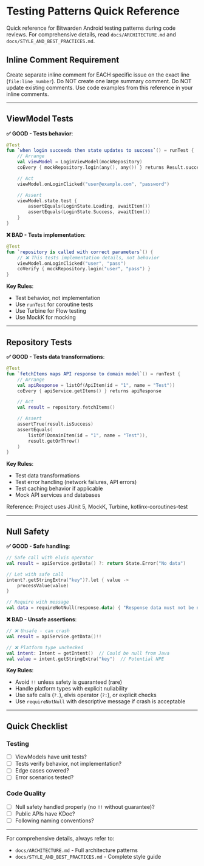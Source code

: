 # Testing Patterns Quick Reference

Quick reference for Bitwarden Android testing patterns during code reviews. For comprehensive details, read `docs/ARCHITECTURE.md` and `docs/STYLE_AND_BEST_PRACTICES.md`.

## Inline Comment Requirement

Create separate inline comment for EACH specific issue on the exact line (`file:line_number`).
Do NOT create one large summary comment. Do NOT update existing comments.
Use code examples from this reference in your inline comments.

---

## ViewModel Tests

**✅ GOOD - Tests behavior**:
```kotlin
@Test
fun `when login succeeds then state updates to success`() = runTest {
    // Arrange
    val viewModel = LoginViewModel(mockRepository)
    coEvery { mockRepository.login(any(), any()) } returns Result.success(User())

    // Act
    viewModel.onLoginClicked("user@example.com", "password")

    // Assert
    viewModel.state.test {
        assertEquals(LoginState.Loading, awaitItem())
        assertEquals(LoginState.Success, awaitItem())
    }
}
```

**❌ BAD - Tests implementation**:
```kotlin
@Test
fun `repository is called with correct parameters`() {
    // ❌ This tests implementation details, not behavior
    viewModel.onLoginClicked("user", "pass")
    coVerify { mockRepository.login("user", "pass") }
}
```

**Key Rules**:
- Test behavior, not implementation
- Use `runTest` for coroutine tests
- Use Turbine for Flow testing
- Use MockK for mocking

---

## Repository Tests

**✅ GOOD - Tests data transformations**:
```kotlin
@Test
fun `fetchItems maps API response to domain model`() = runTest {
    // Arrange
    val apiResponse = listOf(ApiItem(id = "1", name = "Test"))
    coEvery { apiService.getItems() } returns apiResponse

    // Act
    val result = repository.fetchItems()

    // Assert
    assertTrue(result.isSuccess)
    assertEquals(
        listOf(DomainItem(id = "1", name = "Test")),
        result.getOrThrow()
    )
}
```

**Key Rules**:
- Test data transformations
- Test error handling (network failures, API errors)
- Test caching behavior if applicable
- Mock API services and databases

Reference: Project uses JUnit 5, MockK, Turbine, kotlinx-coroutines-test

---

## Null Safety

**✅ GOOD - Safe handling**:
```kotlin
// Safe call with elvis operator
val result = apiService.getData() ?: return State.Error("No data")

// Let with safe call
intent?.getStringExtra("key")?.let { value ->
    processValue(value)
}

// Require with message
val data = requireNotNull(response.data) { "Response data must not be null" }
```

**❌ BAD - Unsafe assertions**:
```kotlin
// ❌ Unsafe - can crash
val result = apiService.getData()!!

// ❌ Platform type unchecked
val intent: Intent = getIntent()  // Could be null from Java
val value = intent.getStringExtra("key")  // Potential NPE
```

**Key Rules**:
- Avoid `!!` unless safety is guaranteed (rare)
- Handle platform types with explicit nullability
- Use safe calls (`?.`), elvis operator (`?:`), or explicit checks
- Use `requireNotNull` with descriptive message if crash is acceptable

---

## Quick Checklist

### Testing
- [ ] ViewModels have unit tests?
- [ ] Tests verify behavior, not implementation?
- [ ] Edge cases covered?
- [ ] Error scenarios tested?

### Code Quality
- [ ] Null safety handled properly (no `!!` without guarantee)?
- [ ] Public APIs have KDoc?
- [ ] Following naming conventions?

---

For comprehensive details, always refer to:
- `docs/ARCHITECTURE.md` - Full architecture patterns
- `docs/STYLE_AND_BEST_PRACTICES.md` - Complete style guide
